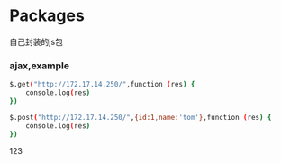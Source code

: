 # Packages
自己封装的js包
### ajax,example
```sh
$.get("http://172.17.14.250/",function (res) {
    console.log(res)
})

$.post("http://172.17.14.250/",{id:1,name:'tom'},function (res) {
    console.log(res)
})
```
123
